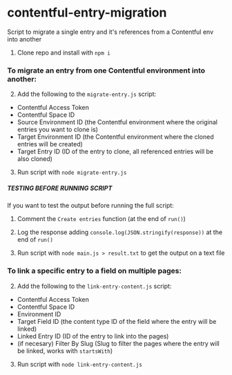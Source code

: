 # contentful-entry-migration
Script to migrate a single entry and it's references from a Contentful env into another

1. Clone repo and install with `npm i`

### To migrate an entry from one Contentful environment into another:
2. Add the following to the `migrate-entry.js` script:
- Contentful Access Token
- Contentful Space ID
- Source Environment ID (the Contentful environment where the original entries you want to clone is)
- Target Environment ID (the Contentful environment where the cloned entries will be created)
- Target Entry ID (ID of the entry to clone, all referenced entries will be also cloned)

3. Run script with `node migrate-entry.js`

##### TESTING BEFORE RUNNING SCRIPT 
If you want to test the output before running the full script:
1. Comment the `Create entries` function (at the end of `run()`)

2. Log the response adding `console.log(JSON.stringify(response))` at the end of `run()` 

3. Run script with `node main.js > result.txt` to get the output on a text file


### To link a specific entry to a field on multiple pages:
2. Add the following to the `link-entry-content.js` script:
- Contentful Access Token
- Contentful Space ID
- Environment ID
- Target Field ID (the content type ID of the field where the entry will be linked)
- Linked Entry ID (ID of the entry to link into the pages)
- (if necesary) Filter By Slug (Slug to filter the pages where the entry will be linked, works with `startsWith`)

3. Run script with `node link-entry-content.js`
